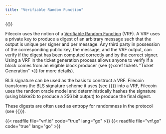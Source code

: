 ```yaml
---
title: "Verifiable Random Function"
---
```


{{<label vrf>}}

Filecoin uses the notion of a [Verifiable Random
Function](https://people.csail.mit.edu/silvio/Selected%20Scientific%20Papers/Pseudo%20Randomness/Verifiable_Random_Functions.pdf)
(VRF). A VRF uses a private key to produce a digest of
an arbitrary message such that the output is unique per signer and per message.
Any third party in possession of the corresponding public key, the message, and
the VRF output, can verify if the digest has been computed correctly and by the
correct signer. Using a VRF in the ticket generation process allows anyone to
verify if a block comes from an eligible block producer (see {{<sref tickets
"Ticket Generation" >}} for more details).

BLS signature can be used as the basis to construct a VRF. Filecoin transforms
the BLS signature scheme it uses (see {{<sref signatures Signatures>}} into a
VRF, Filecoin uses the random oracle model and deterministically hashes the
signature (using blake2b to produce a 256 bit output) to produce the final digest.

These digests are often used as entropy for randomness in the protocol (see {{<sref randomness>}}).


{{< readfile file="vrf.id" code="true" lang="go" >}}
{{< readfile file="vrf.go" code="true" lang="go" >}}